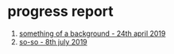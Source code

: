# progress report

1. [something of a background - 24th april 2019](progress-report/1-somethingofabackground)
2. [so-so - 8th july 2019](progress-report/2-so-so)
